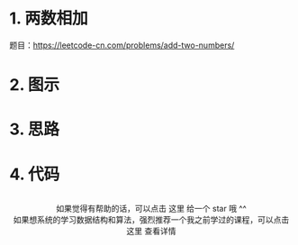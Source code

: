 # 1. 两数相加
题目：https://leetcode-cn.com/problems/add-two-numbers/




# 2. 图示


# 3. 思路

# 4. 代码

```java


```


<center>如果觉得有帮助的话，可以点击 这里 给一个 star 哦 ^^</center>

<center>如果想系统的学习数据结构和算法，强烈推荐一个我之前学过的课程，可以点击 这里 查看详情</center>